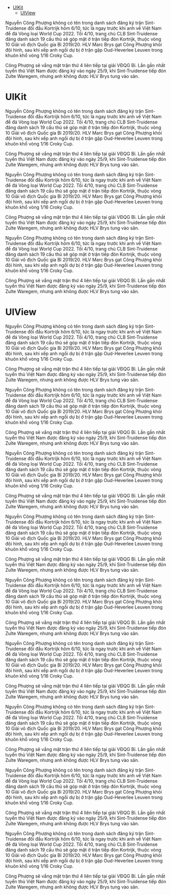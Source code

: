 * [UIKit](#uikit)
	* [UIView](#uiview)

Nguyễn Công Phượng không có tên trong danh sách đăng ký trận Sint-Truidense đối đầu Kortrijk hôm 6/10, tức là ngay trước khi anh về Việt Nam để đá Vòng loại World Cup 2022.
Tối 4/10, trang chủ CLB Sint-Truidense đăng danh sách 19 cầu thủ sẽ góp mặt ở trận tiếp đón Kortrijk, thuộc vòng 10 Giải vô địch Quốc gia Bỉ 2019/20. HLV Marc Brys gạt Công Phượng khỏi đội hình, sau khi xếp anh ngồi dự bị ở trận gặp Oud-Heverlee Leuven trong khuôn khổ vòng 1/16 Croky Cup.

Công Phượng sẽ vắng mặt trận thứ 4 liên tiếp tại giải VĐQG Bỉ. Lần gần nhất tuyển thủ Việt Nam được đăng ký vào ngày 25/9, khi Sint-Truidense tiếp đón Zulte Waregem, nhưng anh không được HLV Brys tung vào sân.





# UIKit


Nguyễn Công Phượng không có tên trong danh sách đăng ký trận Sint-Truidense đối đầu Kortrijk hôm 6/10, tức là ngay trước khi anh về Việt Nam để đá Vòng loại World Cup 2022.
Tối 4/10, trang chủ CLB Sint-Truidense đăng danh sách 19 cầu thủ sẽ góp mặt ở trận tiếp đón Kortrijk, thuộc vòng 10 Giải vô địch Quốc gia Bỉ 2019/20. HLV Marc Brys gạt Công Phượng khỏi đội hình, sau khi xếp anh ngồi dự bị ở trận gặp Oud-Heverlee Leuven trong khuôn khổ vòng 1/16 Croky Cup.

Công Phượng sẽ vắng mặt trận thứ 4 liên tiếp tại giải VĐQG Bỉ. Lần gần nhất tuyển thủ Việt Nam được đăng ký vào ngày 25/9, khi Sint-Truidense tiếp đón Zulte Waregem, nhưng anh không được HLV Brys tung vào sân.

Nguyễn Công Phượng không có tên trong danh sách đăng ký trận Sint-Truidense đối đầu Kortrijk hôm 6/10, tức là ngay trước khi anh về Việt Nam để đá Vòng loại World Cup 2022.
Tối 4/10, trang chủ CLB Sint-Truidense đăng danh sách 19 cầu thủ sẽ góp mặt ở trận tiếp đón Kortrijk, thuộc vòng 10 Giải vô địch Quốc gia Bỉ 2019/20. HLV Marc Brys gạt Công Phượng khỏi đội hình, sau khi xếp anh ngồi dự bị ở trận gặp Oud-Heverlee Leuven trong khuôn khổ vòng 1/16 Croky Cup.

Công Phượng sẽ vắng mặt trận thứ 4 liên tiếp tại giải VĐQG Bỉ. Lần gần nhất tuyển thủ Việt Nam được đăng ký vào ngày 25/9, khi Sint-Truidense tiếp đón Zulte Waregem, nhưng anh không được HLV Brys tung vào sân.

Nguyễn Công Phượng không có tên trong danh sách đăng ký trận Sint-Truidense đối đầu Kortrijk hôm 6/10, tức là ngay trước khi anh về Việt Nam để đá Vòng loại World Cup 2022.
Tối 4/10, trang chủ CLB Sint-Truidense đăng danh sách 19 cầu thủ sẽ góp mặt ở trận tiếp đón Kortrijk, thuộc vòng 10 Giải vô địch Quốc gia Bỉ 2019/20. HLV Marc Brys gạt Công Phượng khỏi đội hình, sau khi xếp anh ngồi dự bị ở trận gặp Oud-Heverlee Leuven trong khuôn khổ vòng 1/16 Croky Cup.

Công Phượng sẽ vắng mặt trận thứ 4 liên tiếp tại giải VĐQG Bỉ. Lần gần nhất tuyển thủ Việt Nam được đăng ký vào ngày 25/9, khi Sint-Truidense tiếp đón Zulte Waregem, nhưng anh không được HLV Brys tung vào sân.

# UIView




Nguyễn Công Phượng không có tên trong danh sách đăng ký trận Sint-Truidense đối đầu Kortrijk hôm 6/10, tức là ngay trước khi anh về Việt Nam để đá Vòng loại World Cup 2022.
Tối 4/10, trang chủ CLB Sint-Truidense đăng danh sách 19 cầu thủ sẽ góp mặt ở trận tiếp đón Kortrijk, thuộc vòng 10 Giải vô địch Quốc gia Bỉ 2019/20. HLV Marc Brys gạt Công Phượng khỏi đội hình, sau khi xếp anh ngồi dự bị ở trận gặp Oud-Heverlee Leuven trong khuôn khổ vòng 1/16 Croky Cup.

Công Phượng sẽ vắng mặt trận thứ 4 liên tiếp tại giải VĐQG Bỉ. Lần gần nhất tuyển thủ Việt Nam được đăng ký vào ngày 25/9, khi Sint-Truidense tiếp đón Zulte Waregem, nhưng anh không được HLV Brys tung vào sân.

Nguyễn Công Phượng không có tên trong danh sách đăng ký trận Sint-Truidense đối đầu Kortrijk hôm 6/10, tức là ngay trước khi anh về Việt Nam để đá Vòng loại World Cup 2022.
Tối 4/10, trang chủ CLB Sint-Truidense đăng danh sách 19 cầu thủ sẽ góp mặt ở trận tiếp đón Kortrijk, thuộc vòng 10 Giải vô địch Quốc gia Bỉ 2019/20. HLV Marc Brys gạt Công Phượng khỏi đội hình, sau khi xếp anh ngồi dự bị ở trận gặp Oud-Heverlee Leuven trong khuôn khổ vòng 1/16 Croky Cup.

Công Phượng sẽ vắng mặt trận thứ 4 liên tiếp tại giải VĐQG Bỉ. Lần gần nhất tuyển thủ Việt Nam được đăng ký vào ngày 25/9, khi Sint-Truidense tiếp đón Zulte Waregem, nhưng anh không được HLV Brys tung vào sân.

Nguyễn Công Phượng không có tên trong danh sách đăng ký trận Sint-Truidense đối đầu Kortrijk hôm 6/10, tức là ngay trước khi anh về Việt Nam để đá Vòng loại World Cup 2022.
Tối 4/10, trang chủ CLB Sint-Truidense đăng danh sách 19 cầu thủ sẽ góp mặt ở trận tiếp đón Kortrijk, thuộc vòng 10 Giải vô địch Quốc gia Bỉ 2019/20. HLV Marc Brys gạt Công Phượng khỏi đội hình, sau khi xếp anh ngồi dự bị ở trận gặp Oud-Heverlee Leuven trong khuôn khổ vòng 1/16 Croky Cup.

Công Phượng sẽ vắng mặt trận thứ 4 liên tiếp tại giải VĐQG Bỉ. Lần gần nhất tuyển thủ Việt Nam được đăng ký vào ngày 25/9, khi Sint-Truidense tiếp đón Zulte Waregem, nhưng anh không được HLV Brys tung vào sân.


Nguyễn Công Phượng không có tên trong danh sách đăng ký trận Sint-Truidense đối đầu Kortrijk hôm 6/10, tức là ngay trước khi anh về Việt Nam để đá Vòng loại World Cup 2022.
Tối 4/10, trang chủ CLB Sint-Truidense đăng danh sách 19 cầu thủ sẽ góp mặt ở trận tiếp đón Kortrijk, thuộc vòng 10 Giải vô địch Quốc gia Bỉ 2019/20. HLV Marc Brys gạt Công Phượng khỏi đội hình, sau khi xếp anh ngồi dự bị ở trận gặp Oud-Heverlee Leuven trong khuôn khổ vòng 1/16 Croky Cup.

Công Phượng sẽ vắng mặt trận thứ 4 liên tiếp tại giải VĐQG Bỉ. Lần gần nhất tuyển thủ Việt Nam được đăng ký vào ngày 25/9, khi Sint-Truidense tiếp đón Zulte Waregem, nhưng anh không được HLV Brys tung vào sân.

Nguyễn Công Phượng không có tên trong danh sách đăng ký trận Sint-Truidense đối đầu Kortrijk hôm 6/10, tức là ngay trước khi anh về Việt Nam để đá Vòng loại World Cup 2022.
Tối 4/10, trang chủ CLB Sint-Truidense đăng danh sách 19 cầu thủ sẽ góp mặt ở trận tiếp đón Kortrijk, thuộc vòng 10 Giải vô địch Quốc gia Bỉ 2019/20. HLV Marc Brys gạt Công Phượng khỏi đội hình, sau khi xếp anh ngồi dự bị ở trận gặp Oud-Heverlee Leuven trong khuôn khổ vòng 1/16 Croky Cup.

Công Phượng sẽ vắng mặt trận thứ 4 liên tiếp tại giải VĐQG Bỉ. Lần gần nhất tuyển thủ Việt Nam được đăng ký vào ngày 25/9, khi Sint-Truidense tiếp đón Zulte Waregem, nhưng anh không được HLV Brys tung vào sân.

Nguyễn Công Phượng không có tên trong danh sách đăng ký trận Sint-Truidense đối đầu Kortrijk hôm 6/10, tức là ngay trước khi anh về Việt Nam để đá Vòng loại World Cup 2022.
Tối 4/10, trang chủ CLB Sint-Truidense đăng danh sách 19 cầu thủ sẽ góp mặt ở trận tiếp đón Kortrijk, thuộc vòng 10 Giải vô địch Quốc gia Bỉ 2019/20. HLV Marc Brys gạt Công Phượng khỏi đội hình, sau khi xếp anh ngồi dự bị ở trận gặp Oud-Heverlee Leuven trong khuôn khổ vòng 1/16 Croky Cup.

Công Phượng sẽ vắng mặt trận thứ 4 liên tiếp tại giải VĐQG Bỉ. Lần gần nhất tuyển thủ Việt Nam được đăng ký vào ngày 25/9, khi Sint-Truidense tiếp đón Zulte Waregem, nhưng anh không được HLV Brys tung vào sân.


Nguyễn Công Phượng không có tên trong danh sách đăng ký trận Sint-Truidense đối đầu Kortrijk hôm 6/10, tức là ngay trước khi anh về Việt Nam để đá Vòng loại World Cup 2022.
Tối 4/10, trang chủ CLB Sint-Truidense đăng danh sách 19 cầu thủ sẽ góp mặt ở trận tiếp đón Kortrijk, thuộc vòng 10 Giải vô địch Quốc gia Bỉ 2019/20. HLV Marc Brys gạt Công Phượng khỏi đội hình, sau khi xếp anh ngồi dự bị ở trận gặp Oud-Heverlee Leuven trong khuôn khổ vòng 1/16 Croky Cup.

Công Phượng sẽ vắng mặt trận thứ 4 liên tiếp tại giải VĐQG Bỉ. Lần gần nhất tuyển thủ Việt Nam được đăng ký vào ngày 25/9, khi Sint-Truidense tiếp đón Zulte Waregem, nhưng anh không được HLV Brys tung vào sân.

Nguyễn Công Phượng không có tên trong danh sách đăng ký trận Sint-Truidense đối đầu Kortrijk hôm 6/10, tức là ngay trước khi anh về Việt Nam để đá Vòng loại World Cup 2022.
Tối 4/10, trang chủ CLB Sint-Truidense đăng danh sách 19 cầu thủ sẽ góp mặt ở trận tiếp đón Kortrijk, thuộc vòng 10 Giải vô địch Quốc gia Bỉ 2019/20. HLV Marc Brys gạt Công Phượng khỏi đội hình, sau khi xếp anh ngồi dự bị ở trận gặp Oud-Heverlee Leuven trong khuôn khổ vòng 1/16 Croky Cup.

Công Phượng sẽ vắng mặt trận thứ 4 liên tiếp tại giải VĐQG Bỉ. Lần gần nhất tuyển thủ Việt Nam được đăng ký vào ngày 25/9, khi Sint-Truidense tiếp đón Zulte Waregem, nhưng anh không được HLV Brys tung vào sân.

Nguyễn Công Phượng không có tên trong danh sách đăng ký trận Sint-Truidense đối đầu Kortrijk hôm 6/10, tức là ngay trước khi anh về Việt Nam để đá Vòng loại World Cup 2022.
Tối 4/10, trang chủ CLB Sint-Truidense đăng danh sách 19 cầu thủ sẽ góp mặt ở trận tiếp đón Kortrijk, thuộc vòng 10 Giải vô địch Quốc gia Bỉ 2019/20. HLV Marc Brys gạt Công Phượng khỏi đội hình, sau khi xếp anh ngồi dự bị ở trận gặp Oud-Heverlee Leuven trong khuôn khổ vòng 1/16 Croky Cup.

Công Phượng sẽ vắng mặt trận thứ 4 liên tiếp tại giải VĐQG Bỉ. Lần gần nhất tuyển thủ Việt Nam được đăng ký vào ngày 25/9, khi Sint-Truidense tiếp đón Zulte Waregem, nhưng anh không được HLV Brys tung vào sân.
